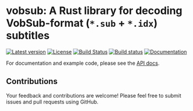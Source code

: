 # vobsub: A Rust library for decoding VobSub-format (`*.sub` + `*.idx`) subtitles

[![Latest version](https://img.shields.io/crates/v/vobsub.svg)](https://crates.io/crates/vobsub) [![License](https://img.shields.io/crates/l/vobsub.svg)](https://opensource.org/licenses/MIT) [![Build Status](https://travis-ci.org/emk/vobsub.svg?branch=master)](https://travis-ci.org/emk/vobsub) [![Build status](https://ci.appveyor.com/api/projects/status/3hn8cwckcdhpcasm/branch/master?svg=true)](https://ci.appveyor.com/project/emk/vobsub/branch/master) [![Documentation](https://img.shields.io/badge/documentation-docs.rs-yellow.svg)](https://docs.rs/vobsub/)

For documentation and example code, please see
the [API docs](https://docs.rs/vobsub/).

## Contributions

Your feedback and contributions are welcome!  Please feel free to submit
issues and pull requests using GitHub.
